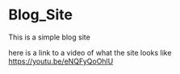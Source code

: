 # Blog_Site
This is a simple blog site


here is a link to a video of what the site looks like
https://youtu.be/eNQFyQoOhlU
